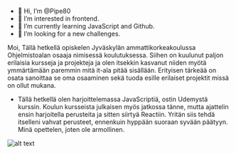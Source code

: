 - 👋 Hi, I’m @Pipe80
- 👀 I’m interested in frontend.
- 🌱 I’m currently learning JavaScript and Github.
- 💞️ I’m looking for a new challenges.

Moi,
Tällä hetkellä opiskelen Jyväskylän ammattikorkeakoulussa Ohjelmistoalan osaaja nimisessä koulutuksessa. Siihen on kuulunut paljon erilaisia kursseja ja projekteja ja olen itsekkin kasvanut niiden myötä ymmärtämään paremmin mitä it-ala pitää sisällään. Erityisen tärkeää on osata sanoittaa se oma osaaminen sekä tuoda esille erilaiset projektit missä on ollut mukana.
- Tällä hetkellä olen harjoittelemassa JavaScriptiä, ostin Udemystä kurssin. Koulun kursseista julkaisen myös jatkossa tänne, mutta ajattelin ensin harjoitella perusteita ja sitten siirtyä Reactiin. Yritän siis tehdä itselleni vahvat perusteet, ennenkuin hyppään suoraan syvään päätyyn.
Minä opettelen, joten ole armollinen. 

![alt text](https://images.pexels.com/photos/301920/pexels-photo-301920.jpeg)
